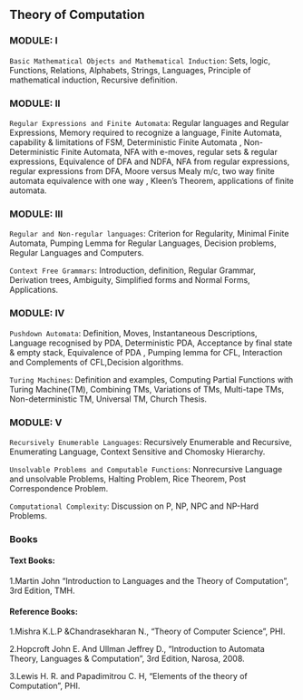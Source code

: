 ## Theory of Computation

### MODULE: I
`Basic Mathematical Objects and Mathematical Induction`: Sets, logic, Functions, Relations,
Alphabets, Strings, Languages, Principle of mathematical induction, Recursive definition. 


### MODULE: II
`Regular Expressions and Finite Automata`: Regular languages and Regular Expressions,
Memory required to recognize a language, Finite Automata, capability & limitations of FSM,
Deterministic Finite Automata , Non-Deterministic Finite Automata, NFA with e-moves,
regular sets & regular expressions, Equivalence of DFA and NDFA, NFA from regular
expressions, regular expressions from DFA, Moore versus Mealy m/c, two way finite automata
equivalence with one way , Kleen’s Theorem, applications of finite automata. 


### MODULE: III
`Regular and Non-regular languages`: Criterion for Regularity, Minimal Finite Automata,
Pumping Lemma for Regular Languages, Decision problems, Regular Languages and
Computers.

`Context Free Grammars`: Introduction, definition, Regular Grammar, Derivation trees,
Ambiguity, Simplified forms and Normal Forms, Applications.

### MODULE: IV
`Pushdown Automata`: Definition, Moves, Instantaneous Descriptions, Language recognised by
PDA, Deterministic PDA, Acceptance by final state & empty stack, Equivalence of PDA ,
Pumping lemma for CFL, Interaction and Complements of CFL,Decision algorithms.

`Turing Machines`: Definition and examples, Computing Partial Functions with Turing
Machine(TM), Combining TMs, Variations of TMs, Multi-tape TMs, Non-deterministic TM,
Universal TM, Church Thesis. 

### MODULE: V
`Recursively Enumerable Languages`: Recursively Enumerable and Recursive, Enumerating
Language, Context Sensitive and Chomosky Hierarchy.

`Unsolvable Problems and Computable Functions`: Nonrecursive Language and unsolvable
Problems, Halting Problem, Rice Theorem, Post Correspondence Problem.

`Computational Complexity`: Discussion on P, NP, NPC and NP-Hard Problems. 


### Books
#### Text Books:
1.Martin John “Introduction to Languages and the Theory of Computation”, 3rd Edition,
TMH.

#### Reference Books:
1.Mishra K.L.P &Chandrasekharan N., “Theory of Computer Science”, PHI.

2.Hopcroft John E. And Ullman Jeffrey D., “Introduction to Automata Theory, Languages &
Computation”, 3rd Edition, Narosa, 2008.

3.Lewis H. R. and Papadimitrou C. H, “Elements of the theory of Computation”, PHI.
